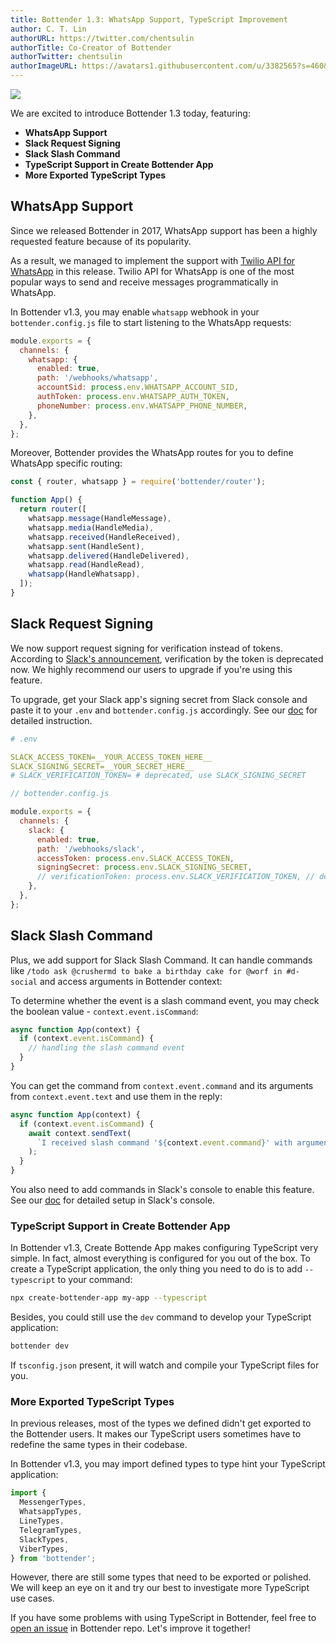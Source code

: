 ```yaml
---
title: Bottender 1.3: WhatsApp Support, TypeScript Improvement
author: C. T. Lin
authorURL: https://twitter.com/chentsulin
authorTitle: Co-Creator of Bottender
authorTwitter: chentsulin
authorImageURL: https://avatars1.githubusercontent.com/u/3382565?s=460&v=4
---
```


![](https://user-images.githubusercontent.com/3382565/76055870-d410ae80-5faf-11ea-89bf-b3f09a773285.png)

We are excited to introduce Bottender 1.3 today, featuring:

- **WhatsApp Support**
- **Slack Request Signing**
- **Slack Slash Command**
- **TypeScript Support in Create Bottender App**
- **More Exported TypeScript Types**

## WhatsApp Support

Since we released Bottender in 2017, WhatsApp support has been a highly requested feature because of its popularity.

As a result, we managed to implement the support with [Twilio API for WhatsApp](https://www.twilio.com/whatsapp) in this release. Twilio API for WhatsApp is one of the most popular ways to send and receive messages programmatically in WhatsApp.

In Bottender v1.3, you may enable `whatsapp` webhook in your `bottender.config.js` file to start listening to the WhatsApp requests:

```js
module.exports = {
  channels: {
    whatsapp: {
      enabled: true,
      path: '/webhooks/whatsapp',
      accountSid: process.env.WHATSAPP_ACCOUNT_SID,
      authToken: process.env.WHATSAPP_AUTH_TOKEN,
      phoneNumber: process.env.WHATSAPP_PHONE_NUMBER,
    },
  },
};
```

Moreover, Bottender provides the WhatsApp routes for you to define WhatsApp specific routing:

```js
const { router, whatsapp } = require('bottender/router');

function App() {
  return router([
    whatsapp.message(HandleMessage),
    whatsapp.media(HandleMedia),
    whatsapp.received(HandleReceived),
    whatsapp.sent(HandleSent),
    whatsapp.delivered(HandleDelivered),
    whatsapp.read(HandleRead),
    whatsapp(HandleWhatsapp),
  ]);
}
```

## Slack Request Signing

We now support request signing for verification instead of tokens. According to [Slack's announcement](https://api.slack.com/docs/verifying-requests-from-slack#verification_token_deprecation), verification by the token is deprecated now. We highly recommend our users to upgrade if you're using this feature.

To upgrade, get your Slack app's signing secret from Slack console and paste it to your `.env` and `bottender.config.js` accordingly. See our [doc](https://bottender.js.org/docs/channel-slack-setup) for detailed instruction.

```yaml
# .env

SLACK_ACCESS_TOKEN=__YOUR_ACCESS_TOKEN_HERE__
SLACK_SIGNING_SECRET=__YOUR_SECRET_HERE__
# SLACK_VERIFICATION_TOKEN= # deprecated, use SLACK_SIGNING_SECRET
```

```js
// bottender.config.js

module.exports = {
  channels: {
    slack: {
      enabled: true,
      path: '/webhooks/slack',
      accessToken: process.env.SLACK_ACCESS_TOKEN,
      signingSecret: process.env.SLACK_SIGNING_SECRET,
      // verificationToken: process.env.SLACK_VERIFICATION_TOKEN, // deprecated, use signingSecret
    },
  },
};
```

## Slack Slash Command

Plus, we add support for Slack Slash Command. It can handle commands like `/todo ask @crushermd to bake a birthday cake for @worf in #d-social` and access arguments in Bottender context:

To determine whether the event is a slash command event, you may check the boolean value - `context.event.isCommand`:

```js
async function App(context) {
  if (context.event.isCommand) {
    // handling the slash command event
  }
}
```

You can get the command from `context.event.command` and its arguments from `context.event.text` and use them in the reply:

```js
async function App(context) {
  if (context.event.isCommand) {
    await context.sendText(
      `I received slash command '${context.event.command}' with arguments: '${context.event.text}'`
    );
  }
}
```

You also need to add commands in Slack's console to enable this feature. See our [doc](https://bottender.js.org/docs/channel-slack-slash-comman) for detailed setup in Slack's console.

### TypeScript Support in Create Bottender App

In Bottender v1.3, Create Bottende App makes configuring TypeScript very simple. In fact, almost everything is configured for you out of the box. To create a TypeScript application, the only thing you need to do is to add `--typescript` to your command:

```sh
npx create-bottender-app my-app --typescript
```

Besides, you could still use the `dev` command to develop your TypeScript application:

```sh
bottender dev
```

If `tsconfig.json` present, it will watch and compile your TypeScript files for you.

### More Exported TypeScript Types

In previous releases, most of the types we defined didn't get exported to the Bottender users. It makes our TypeScript users sometimes have to redefine the same types in their codebase.

In Bottender v1.3, you may import defined types to type hint your TypeScript application:

```ts
import {
  MessengerTypes,
  WhatsappTypes,
  LineTypes,
  TelegramTypes,
  SlackTypes,
  ViberTypes,
} from 'bottender';
```

However, there are still some types that need to be exported or polished. We will keep an eye on it and try our best to investigate more TypeScript use cases.

If you have some problems with using TypeScript in Bottender, feel free to [open an issue](https://github.com/Yoctol/bottender/issues/new/choose) in Bottender repo. Let's improve it together!
